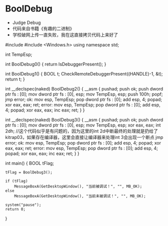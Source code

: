 # BoolDebug
- Judge Debug
- 代码来自书籍《有趣的二进制》
- 学校破网上传一直失败，我在这直接拷贝代码上来好了

#include <iostream>
#include <Windows.h>
using namespace std;

int TempEsp;

int BoolDebug0()
{
	return IsDebuggerPresent();
}

int BoolDebug1()
{
	BOOL t;
	CheckRemoteDebuggerPresent((HANDLE)-1, &t);
	return t;
}

int __declspec(naked) BoolDebug2()
{
	__asm
	{
		pushad;
		push ok;
		push dword ptr fs : [0];
		mov dword ptr fs : [0], esp;
		mov TempEsp, esp;
		push 100h;
		popf;
		jmp error;
	ok:
		mov esp, TempEsp;
		pop dword ptr fs : [0];
		add esp, 4;
		popad;
		xor eax, eax;
		ret;
	error:
		mov esp, TempEsp;
		pop dword ptr fs : [0];
		add esp, 4;
		popad;
		xor eax, eax;
		inc eax;
		ret;
	}
}

int __declspec(naked) BoolDebug3()
{
	__asm
	{
		pushad;
		push ok;
		push dword ptr fs : [0];
		mov dword ptr fs : [0], esp;
		mov TempEsp, esp;
		xor eax, eax;
		int 2dh;								//这个代码似乎是有问题的，因为这里的int 2d中断最终的处理就是扔给了kitrap03，如果存在编译器，这里会直接让编译器来处理int 3会出现一个断点
		jmp error;
	ok:
		mov esp, TempEsp;
		pop dword ptr fs : [0];
		add esp, 4;
		popad;
		xor eax, eax;
		ret;
	error:
		mov esp, TempEsp;
		pop dword ptr fs : [0];
		add esp, 4;
		popad;
		xor eax, eax;
		inc eax;
		ret;
	}
}

int main()
{
	BOOL tFlag;

	tFlag = BoolDebug3();

	if (tFlag)
		MessageBoxA(GetDesktopWindow(), "当前被调试！", "", MB_OK);
	else
		MessageBoxA(GetDesktopWindow(), "当前未被调试！", "", MB_OK);

	system("pause");
	return 0;
}
